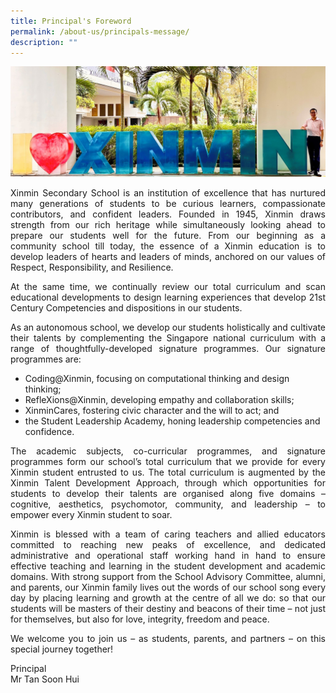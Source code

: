 ```yaml
---
title: Principal's Foreword
permalink: /about-us/principals-message/
description: ""
---
```

![](/images/Ps%20Foreword%20Banner%20Photo.jpg)

<p style="text-align:justify">
Xinmin Secondary School is an institution of excellence that has nurtured many generations of students to be curious learners, compassionate contributors, and confident leaders. Founded in 1945, Xinmin draws strength from our rich heritage while simultaneously looking ahead to prepare our students well for the future. From our beginning as a community school till today, the essence of a Xinmin education is to develop leaders of hearts and leaders of minds, anchored on our values of Respect, Responsibility, and Resilience.</p><p style="text-align:justify">At the same time, we continually review our total curriculum and scan educational developments to design learning experiences that develop 21st Century Competencies and dispositions in our students.</p>
<p style="text-align:justify">
As an autonomous school, we develop our students holistically and cultivate their talents by complementing the Singapore national curriculum with a range of thoughtfully-developed signature programmes. Our signature programmes are:</p>
	
* Coding@Xinmin, focusing on computational thinking and design thinking;
* RefleXions@Xinmin, developing empathy and collaboration skills;
* XinminCares, fostering civic character and the will to act; and
* the Student Leadership Academy, honing leadership competencies and confidence.

<p style="text-align:justify">
The academic subjects, co-curricular programmes, and signature programmes form our school’s total curriculum that we provide for every Xinmin student entrusted to us. The total curriculum is augmented by the Xinmin Talent Development Approach, through which opportunities for students to develop their talents are organised along five domains – cognitive, aesthetics, psychomotor, community, and leadership – to empower every Xinmin student to soar.</p>
<p style="text-align:justify">
Xinmin is blessed with a team of caring teachers and allied educators committed to reaching new peaks of excellence, and dedicated administrative and operational staff working hand in hand to ensure effective teaching and learning in the student development and academic domains. With strong support from the School Advisory Committee, alumni, and parents, our Xinmin family lives out the words of our school song every day by placing learning and growth at the centre of all we do: so that our students will be masters of their destiny and beacons of their time – not just for themselves, but also for love, integrity, freedom and peace.</p>
<p style="text-align:justify">
We welcome you to join us – as students, parents, and partners – on this special journey together!</p>

Principal <br>
Mr Tan Soon Hui
